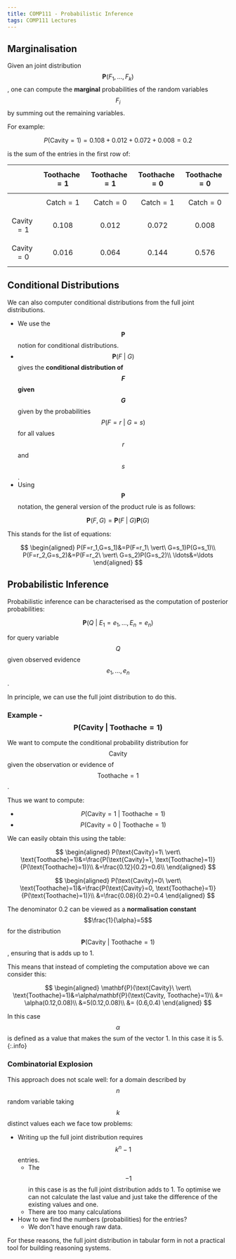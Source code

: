 ```yaml
---
title: COMP111 - Probabilistic Inference
tags: COMP111 Lectures
---
```

## Marginalisation
Given an joint distribution $$\mathbf{P}(F_1,\ldots,F_k)$$, one can compute the **marginal** probabilities of the random variables $$F_i$$ by summing out the remaining variables.

For example:

$$P(\text{Cavity}=1)=0.108+0.012+0.072+0.008=0.2$$

is the sum of the entries in the first row of:

| | $$\text{Toothache}=1$$ | $$\text{Toothache}=1$$ | $$\text{Toothache}=0$$ | $$\text{Toothache}=0$$ |
| :-: | :-: | :-: | :-: | :-: |
| | $$\text{Catch}=1$$ |  $$\text{Catch}=0$$ |  $$\text{Catch}=1$$ |  $$\text{Catch}=0$$ | 
| $$\text{Cavity}=1$$ | 0.108 | 0.012 | 0.072 | 0.008 |
| $$\text{Cavity}=0$$ | 0.016 | 0.064 | 0.144 | 0.576 |

## Conditional Distributions
We can also computer conditional distributions from the full joint distributions.

* We use the $$\mathbf{P}$$ notion for conditional distributions.
* $$\mathbf{P}(F\ \vert\  G)$$ gives the **conditional distribution of $$F$$ given $$G$$** given by the probabilities $$P(F=r\ \vert\  G=s)$$ for all values $$r$$ and $$s$$.
* Using $$\mathbf{P}$$ notation, the general version of the product rule is as follows:

$$\mathbf{P}(F,G)=\mathbf{P}(F\ \vert\ G)\mathbf{P}(G)$$

This stands for the list of equations:

$$
\begin{aligned}
P(F=r_1,G=s_1)&=P(F=r_1\ \vert\ G=s_1)P(G=s_1)\\
P(F=r_2,G=s_2)&=P(F=r_2\ \vert\ G=s_2)P(G=s_2)\\
\ldots&=\ldots
\end{aligned}
$$

## Probabilistic Inference
Probabilistic inference can be characterised as the computation of posterior probabilities:

$$\mathbf{P}(Q\ \vert\ E_1=e_1,\ldots,E_n=e_n)$$

for query variable $$Q$$ given observed evidence $$e_1,\ldots,e_n$$.

In principle, we can use the full joint distribution to do this.

### Example - $$\mathbf{P}(\text{Cavity}\ \vert\ \text{Toothache}=1)$$
We want to compute the conditional probability distribution for $$\text{Cavity}$$ given the observation or evidence of $$\text{Toothache}=1$$.

Thus we want to compute:

* $$P(\text{Cavity}=1\ \vert\ \text{Toothache}=1)$$
* $$P(\text{Cavity}=0\ \vert\ \text{Toothache}=1)$$

We can easily obtain this using the table:

$$
\begin{aligned}
P(\text{Cavity}=1\ \vert\ \text{Toothache}=1)&=\frac{P(\text{Cavity}=1, \text{Toothache}=1)}{P(\text{Toothache}=1)}\\
&=\frac{0.12}{0.2}=0.6\\
\end{aligned}
$$

$$
\begin{aligned}
P(\text{Cavity}=0\ \vert\ \text{Toothache}=1)&=\frac{P(\text{Cavity}=0, \text{Toothache}=1)}{P(\text{Toothache}=1)}\\
&=\frac{0.08}{0.2}=0.4
\end{aligned}
$$

The denominator 0.2 can be viewed as a **normalisation constant** $$\frac{1}{\alpha}=5$$ for the distribution $$\mathbf{P}(\text{Cavity}\ \vert\ \text{Toothache}=1)$$, ensuring that is adds up to 1.

This means that instead of completing the computation above we can consider this:

$$
\begin{aligned}
\mathbf{P}(\text{Cavity}\ \vert\ \text{Toothache}=1)&=\alpha\mathbf{P}(\text{Cavity, Toothache}=1)\\
&= \alpha(0.12,0.08)\\
&=5(0.12,0.08)\\
&= (0.6,0.4)
\end{aligned}
$$

In this case $$\alpha$$ is defined as a value that makes the sum of the vector 1. In this case it is 5.
{:.info}

### Combinatorial Explosion
This approach does not scale well: for a domain described by $$n$$ random variable taking $$k$$ distinct values each we face tow problems:

* Writing up the full joint distribution requires $$k^n-1$$ entries.
	* The $$-1$$ in this case is as the full joint distribution adds to 1. To optimise we can not calculate the last value and just take the difference of the existing values and one.
	* There are too many calculations
* How to we find the numbers (probabilities) for the entries?
	* We don't have enough raw data.

For these reasons, the full joint distribution in tabular form in not a practical tool for building reasoning systems.